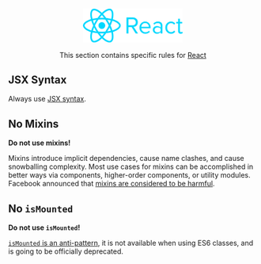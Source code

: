 <p align="center"><img src="../../assets/react-logo.png" width="40%"/></p>

<p align="center">This section contains specific rules for <a href="https://reactjs.org">React</a></p>

## JSX Syntax

Always use [JSX syntax][react-docs-jsx].

## No Mixins

**Do not use mixins!**

Mixins introduce implicit dependencies, cause name clashes, and cause snowballing complexity. Most use cases for mixins can be accomplished in better ways via components, higher-order components, or utility modules. Facebook announced that [mixins are considered to be harmful][react-blog-mixins_harmful].

## No `isMounted`

**Do not use `isMounted`!**

[`isMounted` is an anti-pattern][react-blog-ismounted_antipattern], it is not available when using ES6 classes, and is going to be officially deprecated.

[react-blog-ismounted_antipattern]: https://reactjs.org/blog/2015/12/16/ismounted-antipattern.html
[react-blog-mixins_harmful]: https://reactjs.org/blog/2016/07/13/mixins-considered-harmful.html
[react-docs-jsx]: https://reactjs.org/docs/introducing-jsx.html

